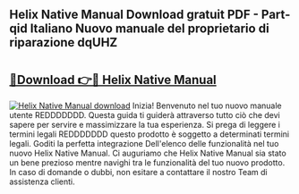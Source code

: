 ## Helix Native Manual Download gratuit PDF - Part-qid Italiano Nuovo manuale del proprietario di riparazione dqUHZ

# <h2><a href="http://dfeth3i.blite.top/?on=Helix+Native+Manual">🔗Download 👉🔴 Helix Native Manual</a></h2>

[![Helix Native Manual download](https://i.imgur.com/lujVjoI.png)](http://dfeth3i.blite.top/?on=Helix+Native+Manual)
Inizia! Benvenuto nel tuo nuovo manuale utente REDDDDDDD. Questa guida ti guiderà attraverso tutto ciò che devi sapere per servire e massimizzare la tua esperienza. Si prega di leggere i termini legali REDDDDDDD questo prodotto è soggetto a determinati termini legali. Goditi la perfetta integrazione Dell'elenco delle funzionalità nel tuo nuovo Helix Native Manual. Ci auguriamo che Helix Native Manual sia stato un bene prezioso mentre navighi tra le funzionalità del tuo nuovo prodotto. In caso di domande o dubbi, non esitare a contattare il nostro Team di assistenza clienti.

